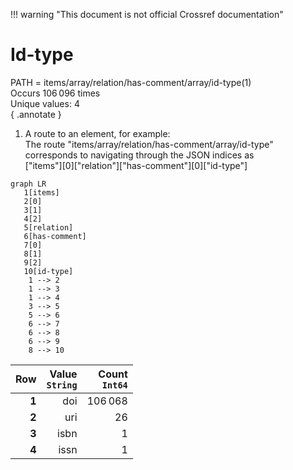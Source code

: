 !!! warning "This document is not official Crossref documentation"
# Id-type
PATH = items/array/relation/has-comment/array/id-type(1)  
Occurs 106 096 times  
Unique values: 4  
{ .annotate }

1. A route to an element, for example:  
   The route "items/array/relation/has-comment/array/id-type" corresponds to navigating through the JSON indices as  
   ["items"][0]["relation"]["has-comment"][0]["id-type"]  

```mermaid
graph LR
   1[items]
   2[0]
   3[1]
   4[2]
   5[relation]
   6[has-comment]
   7[0]
   8[1]
   9[2]
   10[id-type]
    1 --> 2
    1 --> 3
    1 --> 4
    3 --> 5
    5 --> 6
    6 --> 7
    6 --> 8
    6 --> 9
    8 --> 10
```

| **Row** | **Value**<br>`String` | **Count**<br>`Int64` |
|--------:|----------------------:|---------------------:|
| **1**   | doi                   | 106 068              |
| **2**   | uri                   | 26                   |
| **3**   | isbn                  | 1                    |
| **4**   | issn                  | 1                    |

